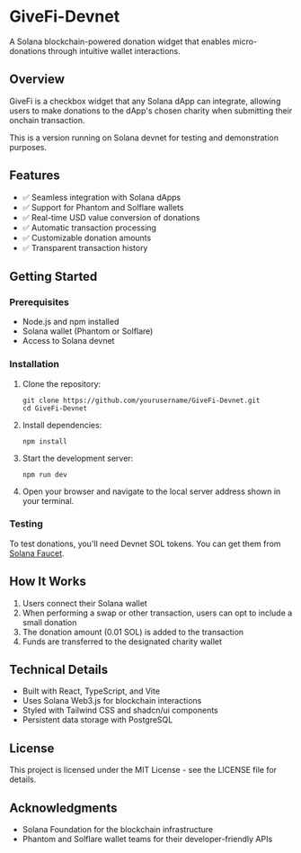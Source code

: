 # GiveFi-Devnet

A Solana blockchain-powered donation widget that enables micro-donations through intuitive wallet interactions.

## Overview

GiveFi is a checkbox widget that any Solana dApp can integrate, allowing users to make donations to the dApp's chosen charity when submitting their onchain transaction.

This is a version running on Solana devnet for testing and demonstration purposes.

## Features

- ✅ Seamless integration with Solana dApps
- ✅ Support for Phantom and Solflare wallets
- ✅ Real-time USD value conversion of donations
- ✅ Automatic transaction processing
- ✅ Customizable donation amounts
- ✅ Transparent transaction history

## Getting Started

### Prerequisites

- Node.js and npm installed
- Solana wallet (Phantom or Solflare)
- Access to Solana devnet

### Installation

1. Clone the repository:
   ```
   git clone https://github.com/yourusername/GiveFi-Devnet.git
   cd GiveFi-Devnet
   ```

2. Install dependencies:
   ```
   npm install
   ```

3. Start the development server:
   ```
   npm run dev
   ```

4. Open your browser and navigate to the local server address shown in your terminal.

### Testing

To test donations, you'll need Devnet SOL tokens. You can get them from [Solana Faucet](https://solfaucet.com/).

## How It Works

1. Users connect their Solana wallet
2. When performing a swap or other transaction, users can opt to include a small donation
3. The donation amount (0.01 SOL) is added to the transaction
4. Funds are transferred to the designated charity wallet

## Technical Details

- Built with React, TypeScript, and Vite
- Uses Solana Web3.js for blockchain interactions
- Styled with Tailwind CSS and shadcn/ui components
- Persistent data storage with PostgreSQL

## License

This project is licensed under the MIT License - see the LICENSE file for details.

## Acknowledgments

- Solana Foundation for the blockchain infrastructure
- Phantom and Solflare wallet teams for their developer-friendly APIs